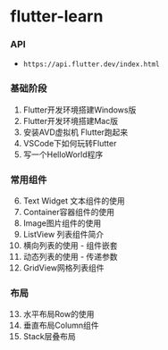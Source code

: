 # flutter-learn

### API 

* `https://api.flutter.dev/index.html`

### 基础阶段
1. Flutter开发环境搭建Windows版
2. Flutter开发环境搭建Mac版
3. 安装AVD虚拟机 Flutter跑起来
4. VSCode下如何玩转Flutter
5. 写一个HelloWorld程序

### 常用组件
6. Text Widget 文本组件的使用
7. Container容器组件的使用
8. Image图片组件的使用
9. ListView 列表组件简介
10. 横向列表的使用 - 组件嵌套
11. 动态列表的使用 - 传递参数
12. GridView网格列表组件

### 布局
13. 水平布局Row的使用
14. 垂直布局Column组件
15. Stack层叠布局